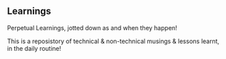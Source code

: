 ## Learnings
Perpetual Learnings, jotted down as and when they happen!

This is a reposistory of technical & non-technical musings & lessons learnt, in the daily routine!

